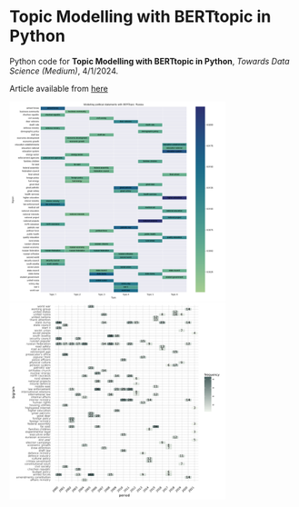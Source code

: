 # Topic Modelling with BERTtopic in Python

Python code for **Topic Modelling with BERTtopic in Python**, *Towards Data Science (Medium)*, 4/1/2024.


Article available from [here](https://towardsdatascience.com/topic-modelling-with-berttopic-in-python-8a80d529de34?sk=16ca7ea6c5cdbbc92fead7f9c34c8584)

<p float="left">
  <img src="BERTopic_Russia.png" width="380" />
  <img src="heatmap_Arabica.png" width="380" />
</p>
